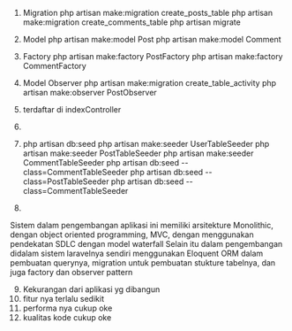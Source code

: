 1. Migration 
php artisan make:migration create_posts_table
php artisan make:migration create_comments_table
php artisan migrate

2. Model
php artisan make:model Post
php artisan make:model Comment

3. Factory
php artisan make:factory PostFactory
php artisan make:factory CommentFactory

4. Model Observer
php artisan make:migration create_table_activity 
php artisan make:observer PostObserver

5. terdaftar di indexController

6.

7. php artisan db:seed
php artisan make:seeder UserTableSeeder
php artisan make:seeder PostTableSeeder
php artisan make:seeder CommentTableSeeder
php artisan db:seed --class=CommentTableSeeder
php artisan db:seed --class=PostTableSeeder
php artisan db:seed --class=CommentTableSeeder

8. 
Sistem dalam pengembangan aplikasi ini memiliki arsitekture Monolithic, dengan object oriented programming, MVC, dengan menggunakan pendekatan SDLC dengan model waterfall
Selain itu dalam pengembangan didalam sistem laravelnya sendiri menggunakan Eloquent ORM dalam pembuatan querynya, migration untuk pembuatan stukture tabelnya, dan juga factory dan observer pattern

9. Kekurangan dari aplikasi yg dibangun
1. fitur nya terlalu sedikit
2. performa nya cukup oke
3. kualitas kode cukup oke